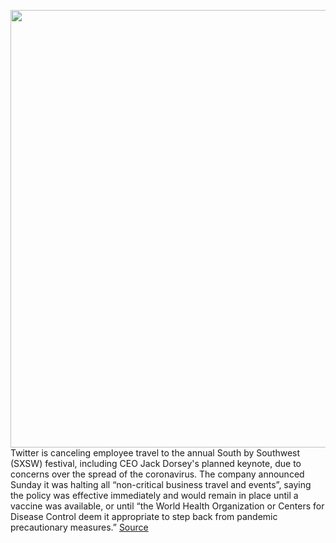 <img src='https://cdn.vox-cdn.com/thumbor/fdiT91GgaMqpNyuVDpKH17YrxvI=/0x0:2040x1360/1200x800/filters:focal(857x517:1183x843)/cdn.vox-cdn.com/uploads/chorus_image/image/66416127/acastro_180827_1777_0002.0.jpg' width='700px' /><br/>
Twitter is canceling employee travel to the annual South by Southwest (SXSW) festival, including CEO Jack Dorsey's planned keynote, due to concerns over the spread of the coronavirus. The company announced Sunday it was halting all “non-critical business travel and events”, saying the policy was effective immediately and would remain in place until a vaccine was available, or until “the World Health Organization or Centers for Disease Control deem it appropriate to step back from pandemic precautionary measures.”
<a href='https://www.theverge.com/2020/3/2/21161169/twitter-sxsw-coronavirus-employee-travel-jack-dorsey'> Source <a/>